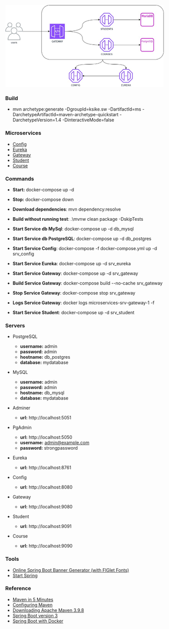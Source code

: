 

![model](./rsc/model.jpg)

### Build 
- mvn archetype:generate -DgroupId=ksike.sw -DartifactId=ms -DarchetypeArtifactId=maven-archetype-quickstart -DarchetypeVersion=1.4 -DinteractiveMode=false

### Microservices
- [Config](./config/README.md)
- [Eureka](./eureka/README.md)
- [Gateway](./gateway/README.md)
- [Student](./student/README.md)
- [Course](./course/README.md)

### Commands
- **Start:** docker-compose up -d
- **Stop:** docker-compose down
- **Download dependencies**: mvn dependency:resolve
- **Build without running test**: .\mvnw clean package -DskipTests
- **Start Service db MySql**: docker-compose up -d db_mysql
- **Start Service db PostgreSQL**: docker-compose up -d db_postgres

- **Start Service Config**: docker-compose -f docker-compose.yml up -d srv_config
- **Start Service Eureka**: docker-compose up -d srv_eureka
- **Start Service Gateway**: docker-compose up -d srv_gateway
- **Build Service Gateway**: docker-compose build --no-cache srv_gateway
- **Stop Service Gateway**: docker-compose stop srv_gateway
- **Logs Service Gateway**: docker logs microservices-srv-gateway-1 -f
- **Start Service Student**: docker-compose up -d srv_student

### Servers
- PostgreSQL
    - **username:** admin
    - **password:** admin
    - **hostname:** db_postgres
    - **database:** mydatabase

- MySQL
    - **username:** admin
    - **password:** admin
    - **hostname:** db_mysql
    - **database:** mydatabase

- Adminer
    - **url:** http://localhost:5051

- PgAdmin
    - **url:** http://localhost:5050
    - **username:** admin@example.com
    - **password:** strongpassword

- Eureka
    - **url:** http://localhost:8761
    
- Config
    - **url:** http://localhost:8080
    
- Gateway
    - **url:** http://localhost:9080

- Student
    - **url:** http://localhost:9091

- Course
    - **url:** http://localhost:9090

### Tools
- [Online Spring Boot Banner Generator (with FIGlet Fonts)](https://devops.datenkollektiv.de/banner.txt/index.html)
- [Start Spring](https://start.spring.io/)

### Reference
- [Maven in 5 Minutes](https://maven.apache.org/guides/getting-started/maven-in-five-minutes.html)
- [Configuring Maven](https://maven.apache.org/guides/mini/guide-configuring-maven.html)
- [Downloading Apache Maven 3.9.8](https://maven.apache.org/download.cgi)
- [Spring Boot version 3](https://www.youtube.com/watch?v=t0D4OPcugyI)
- [Spring Boot with Docker](https://spring.io/guides/gs/spring-boot-docker)

